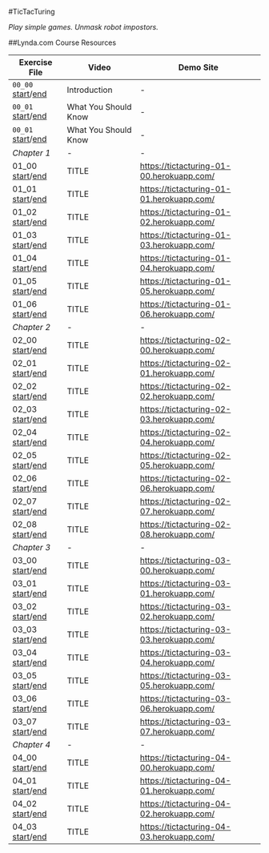 #TicTacTuring

_Play simple games. Unmask robot impostors._

##Lynda.com Course Resources

| Exercise File | Video | Demo Site |
| ------------- | ----- | --------- |
| `00_00` [start](../../tree/00_00_start)/[end](../../tree/00_00_end) | Introduction | - |
| `00_01` [start](../../tree/00_01_start)/[end](../../tree/00_01_end) | What You Should Know | - |
| `00_01` [start](../../tree/00_01_start)/[end](../../tree/00_01_end) | What You Should Know | - |
| *Chapter 1* | - | - |
| 01_00 [start](../../tree/01_00_start)/[end](../../tree/01_00_end) | TITLE | https://tictacturing-01-00.herokuapp.com/ |
| 01_01 [start](../../tree/01_01_start)/[end](../../tree/01_01_end) | TITLE | https://tictacturing-01-01.herokuapp.com/ |
| 01_02 [start](../../tree/01_02_start)/[end](../../tree/01_02_end) | TITLE | https://tictacturing-01-02.herokuapp.com/ |
| 01_03 [start](../../tree/01_03_start)/[end](../../tree/01_03_end) | TITLE | https://tictacturing-01-03.herokuapp.com/ |
| 01_04 [start](../../tree/01_04_start)/[end](../../tree/01_04_end) | TITLE | https://tictacturing-01-04.herokuapp.com/ |
| 01_05 [start](../../tree/01_05_start)/[end](../../tree/01_05_end) | TITLE | https://tictacturing-01-05.herokuapp.com/ |
| 01_06 [start](../../tree/01_06_start)/[end](../../tree/01_06_end) | TITLE | https://tictacturing-01-06.herokuapp.com/ |
| *Chapter 2* | - | - |
| 02_00 [start](../../tree/02_00_start)/[end](../../tree/02_00_end) | TITLE | https://tictacturing-02-00.herokuapp.com/ |
| 02_01 [start](../../tree/02_01_start)/[end](../../tree/02_01_end) | TITLE | https://tictacturing-02-01.herokuapp.com/ |
| 02_02 [start](../../tree/02_02_start)/[end](../../tree/02_02_end) | TITLE | https://tictacturing-02-02.herokuapp.com/ |
| 02_03 [start](../../tree/02_03_start)/[end](../../tree/02_03_end) | TITLE | https://tictacturing-02-03.herokuapp.com/ |
| 02_04 [start](../../tree/02_04_start)/[end](../../tree/02_04_end) | TITLE | https://tictacturing-02-04.herokuapp.com/ |
| 02_05 [start](../../tree/02_05_start)/[end](../../tree/02_05_end) | TITLE | https://tictacturing-02-05.herokuapp.com/ |
| 02_06 [start](../../tree/02_06_start)/[end](../../tree/02_06_end) | TITLE | https://tictacturing-02-06.herokuapp.com/ |
| 02_07 [start](../../tree/02_07_start)/[end](../../tree/02_07_end) | TITLE | https://tictacturing-02-07.herokuapp.com/ |
| 02_08 [start](../../tree/02_08_start)/[end](../../tree/02_08_end) | TITLE | https://tictacturing-02-08.herokuapp.com/ |
| *Chapter 3* | - | - |
| 03_00 [start](../../tree/03_00_start)/[end](../../tree/03_00_end) | TITLE | https://tictacturing-03-00.herokuapp.com/ |
| 03_01 [start](../../tree/03_01_start)/[end](../../tree/03_01_end) | TITLE | https://tictacturing-03-01.herokuapp.com/ |
| 03_02 [start](../../tree/03_02_start)/[end](../../tree/03_02_end) | TITLE | https://tictacturing-03-02.herokuapp.com/ |
| 03_03 [start](../../tree/03_03_start)/[end](../../tree/03_03_end) | TITLE | https://tictacturing-03-03.herokuapp.com/ |
| 03_04 [start](../../tree/03_04_start)/[end](../../tree/03_04_end) | TITLE | https://tictacturing-03-04.herokuapp.com/ |
| 03_05 [start](../../tree/03_05_start)/[end](../../tree/03_05_end) | TITLE | https://tictacturing-03-05.herokuapp.com/ |
| 03_06 [start](../../tree/03_06_start)/[end](../../tree/03_06_end) | TITLE | https://tictacturing-03-06.herokuapp.com/ |
| 03_07 [start](../../tree/03_07_start)/[end](../../tree/03_07_end) | TITLE | https://tictacturing-03-07.herokuapp.com/ |
| *Chapter 4* | - | - |
| 04_00 [start](../../tree/04_00_start)/[end](../../tree/04_00_end) | TITLE | https://tictacturing-04-00.herokuapp.com/ |
| 04_01 [start](../../tree/04_01_start)/[end](../../tree/04_01_end) | TITLE | https://tictacturing-04-01.herokuapp.com/ |
| 04_02 [start](../../tree/04_02_start)/[end](../../tree/04_02_end) | TITLE | https://tictacturing-04-02.herokuapp.com/ |
| 04_03 [start](../../tree/04_03_start)/[end](../../tree/04_03_end) | TITLE | https://tictacturing-04-03.herokuapp.com/ |
